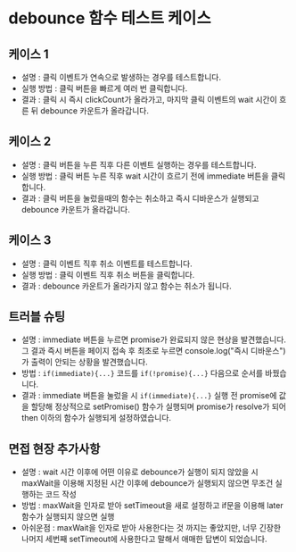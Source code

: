 # debounce 함수 테스트 케이스

## 케이스 1

- 설명 : 클릭 이벤트가 연속으로 발생하는 경우를 테스트합니다.
- 실행 방법 : 클릭 버튼을 빠르게 여러 번 클릭합니다.
- 결과 : 클릭 시 즉시 clickCount가 올라가고, 마지막 클릭 이벤트의 wait 시간이 흐른 뒤 debounce 카운트가 올라갑니다.

## 케이스 2

- 설명 : 클릭 버튼을 누른 직후 다른 이벤트 실행하는 경우를 테스트합니다.
- 실행 방법 : 클릭 버튼 누른 직후 wait 시간이 흐르기 전에 immediate 버튼을 클릭합니다.
- 결과 : 클릭 버튼을 눌렀을때의 함수는 취소하고 즉시 디바운스가 실행되고 debounce 카운트가 올라갑니다.

## 케이스 3

- 설명 : 클릭 이벤트 직후 취소 이벤트를 테스트합니다.
- 실행 방법 : 클릭 이벤트 직후 취소 버튼을 클릭합니다.
- 결과 : debounce 카운트가 올라가지 않고 함수는 취소가 됩니다.

## 트러블 슈팅

- 설명 : immediate 버튼을 누르면 promise가 완료되지 않은 현상을 발견했습니다. 그 결과 즉시 버튼을 페이지 접속 후 최초로 누르면 console.log("즉시 디바운스")가 출력이 안되는 상황을 발견했습니다.
- 방법 : `if(immediate){...}` 코드를 `if(!promise){...}` 다음으로 순서를 바꿨습니다.
- 결과 : immediate 버튼을 눌렀을 시 `if(immediate){...}` 실행 전 promise에 값을 할당해 정상적으로 setPromise() 함수가 실행되며 promise가 resolve가 되어 then 이하의 함수가 실행되게 설정하였습니다.

## 면접 현장 추가사항

- 설명 : wait 시간 이후에 어떤 이유로 debounce가 실행이 되지 않았을 시 maxWait을 이용해 지정된 시간 이후에 debounce가 실행되지 않으면 무조건 실행하는 코드 작성
- 방법 : maxWait을 인자로 받아 setTimeout을 새로 설정하고 if문을 이용해 later함수가 실행되지 않으면 실행
- 아쉬운점 : maxWait을 인자로 받아 사용한다는 것 까지는 좋았지만, 너무 긴장한 나머지 세번째 setTimeout에 사용한다고 말해서 애매한 답변이 되었습니다.
